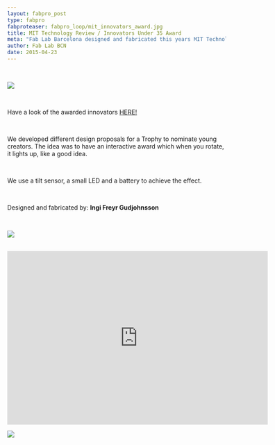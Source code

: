 ```yaml
---
layout: fabpro_post
type: fabpro
fabproteaser: fabpro_loop/mit_innovators_award.jpg
title: MIT Technology Review / Innovators Under 35 Award
meta: "Fab Lab Barcelona designed and fabricated this years MIT Technology Review Award for Innovator Under 35 for 2015 as the technological partner."
author: Fab Lab BCN
date: 2015-04-23
---
```

<br>

<a href="http://old.fablabbcn.org/wp-content/uploads/2015/04/mit-fab-lab-2.jpg"><img src="http://old.fablabbcn.org/wp-content/uploads/2015/04/mit-fab-lab-2.jpg" /></a> 

<br>

Have a look of the awarded innovators <a href="http://www.innovatorsunder35.com/innovators-under-35-france" target="_blank">HERE!</a>

<br>

We developed different design proposals for a Trophy to nominate young creators. The idea was to have an interactive award which when you rotate, it lights up, like a good idea.

<br>

We use a tilt sensor, a small LED and a battery to achieve the effect.

<br>

Designed and fabricated by: <strong>Ingi Freyr Gudjohnsson</strong>

<br>

<a href="http://old.fablabbcn.org/wp-content/uploads/2015/04/mit-fab-lab-3.jpg"><img src="http://old.fablabbcn.org/wp-content/uploads/2015/04/mit-fab-lab-3.jpg" /></a>

<br>

<iframe src="https://player.vimeo.com/video/126390313" width="600" height="400" frameborder="0" webkitallowfullscreen mozallowfullscreen allowfullscreen></iframe> 

<br>

<a href="http://old.fablabbcn.org/wp-content/uploads/2015/04/mit-fab-lab-4.jpg"><img src="http://old.fablabbcn.org/wp-content/uploads/2015/04/mit-fab-lab-4.jpg"/></a>

<br>

